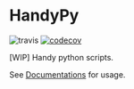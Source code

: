 # HandyPy

![travis](https://travis-ci.com/jiayiliu/handypy.svg?branch=main)  [![codecov](https://codecov.io/gh/jiayiliu/handypy/branch/main/graph/badge.svg?token=SKALHNC98F)](https://codecov.io/gh/jiayiliu/handypy)

[WIP] Handy python scripts.

See [Documentations](https://jiayiliu.github.io/handypy/) for usage.